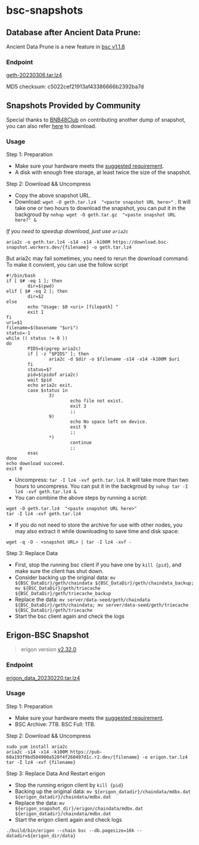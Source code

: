 
# bsc-snapshots


## Database after Ancient Data Prune:

Ancient Data Prune is a new feature in [bsc v1.1.8](https://github.com/binance-chain/bsc/releases/tag/v1.1.8)


### Endpoint


[geth-20230306.tar.lz4
](https://pub-c0627345c16f47ab858c9469133073a8.r2.dev/geth-20230306.tar.lz4
)

MD5 checksum: c5022cef21913af43386666b2392ba7d



## Snapshots Provided by Community

Special thanks to [BNB48Club](https://twitter.com/bnb48club) on contributing another dump of snapshot, you can also refer [here](https://github.com/BNB48Club/bsc-snapshots) to download.



### Usage 

Step 1: Preparation
- Make sure your hardware meets the [suggested requirement](https://docs.binance.org/smart-chain/developer/fullnode.html).
- A disk with enough free storage, at least twice the size of the snapshot.

Step 2: Download && Uncompress
- Copy the above snapshot URL.
- Download:  `wget -O geth.tar.lz4  "<paste snapshot URL here>"` . It will take one or two hours to download the snapshot, you can put it in the backgroud by `nohup wget -O geth.tar.gz  "<paste snapshot URL here?" &`


*If you need to speedup download, just use `aria2c`*
```
aria2c -o geth.tar.lz4 -s14 -x14 -k100M https://download.bsc-snapshot.workers.dev/{filename} -o geth.tar.lz4
```

But aria2c may fail sometimes, you need to rerun the download command. To make it convient, you can use the follow script
```
#!/bin/bash
if [ $# -eq 1 ]; then 
        dir=$(pwd)
elif [ $# -eq 2 ]; then 
        dir=$2
else 
        echo "Usage: $0 <uri> [filepath] "
        exit 1
fi
uri=$1
filename=$(basename "$uri")
status=-1
while (( status != 0 ))
do 
        PIDS=$(pgrep aria2c)
        if [ -z "$PIDS" ]; then
                aria2c -d $dir -o $filename -s14 -x14 -k100M $uri
        fi
        status=$?
        pid=$(pidof aria2c)
        wait $pid 
        echo aria2c exit.
        case $status in 
                3)
                        echo file not exist.
                        exit 3
                        ;;
                9)
                        echo No space left on device.
                        exit 9
                        ;;
                *)
                        continue
                        ;;
        esac
done
echo download succeed.
exit 0
```


- Uncompress: `tar -I lz4 -xvf geth.tar.lz4`. It will take more than two hours to uncompress. You can put it in the backgroud by `nohup tar -I lz4 -xvf geth.tar.lz4 &`
- You can combine the above steps by running a script:
```
wget -O geth.tar.lz4  "<paste snapshot URL here>"
tar -I lz4 -xvf geth.tar.lz4
```


- If you do not need to store the archive for use with other nodes, you may also extract it while downloading to save time and disk space:
```
wget -q -O - <snapshot URL> | tar -I lz4 -xvf -
```


Step 3: Replace Data
- First, stop the running bsc client if you have one by `kill {pid}`, and make sure the client has shut down.
- Consider backing up the original data: `mv ${BSC_DataDir}/geth/chaindata ${BSC_DataDir}/geth/chaindata_backup; mv ${BSC_DataDir}/geth/triecache ${BSC_DataDir}/geth/triecache_backup`
- Replace the data: `mv server/data-seed/geth/chaindata ${BSC_DataDir}/geth/chaindata; mv server/data-seed/geth/triecache ${BSC_DataDir}/geth/triecache`
- Start the bsc client again and check the logs


## Erigon-BSC Snapshot

> erigon version [v2.32.0](https://github.com/ledgerwatch/erigon/releases/tag/v2.38.0)
### Endpoint
[erigon_data_20230220.tar.lz4](https://pub-60a193f9bd504900a520f4f260497d1c.r2.dev/erigon_data_20230220.tar.lz4
)

### Usage

Step 1: Preparation

- Make sure your hardware meets the [suggested requirement](https://github.com/ledgerwatch/erigon#system-requirements).
- BSC Archive: 7TB. BSC Full: 1TB.

Step 2: Download && Uncompress

```
sudo yum install aria2c
aria2c -s14 -x14 -k100M https://pub-60a193f9bd504900a520f4f260497d1c.r2.dev/{filename} -o erigon.tar.lz4
tar -I lz4 -xvf {filename}
```
Step 3: Replace Data And Restart erigon
- Stop the running erigon client by `kill {pid}`
- Backing up the original data: `mv ${erigon_datadir}/chaindata/mdbx.dat  ${erigon_datadir}/chaindata/mdbx.dat `
- Replace the data: `mv ${erigon_snapshot_dir}/erigon/chaindata/mdbx.dat ${erigon_datadir}/chaindata/mdbx.dat`
- Start the erigon client again and check logs

```shell
./build/bin/erigon --chain bsc --db.pagesize=16k --datadir=${erigon_dir/data}
```


